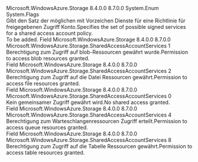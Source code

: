 <Type Name="SharedAccessAccountServices" FullName="Microsoft.WindowsAzure.Storage.SharedAccessAccountServices">
  <TypeSignature Language="C#" Value="public enum SharedAccessAccountServices" />
  <TypeSignature Language="ILAsm" Value=".class public auto ansi sealed SharedAccessAccountServices extends System.Enum" />
  <TypeSignature Language="DocId" Value="T:Microsoft.WindowsAzure.Storage.SharedAccessAccountServices" />
  <TypeSignature Language="VB.NET" Value="Public Enum SharedAccessAccountServices" />
  <TypeSignature Language="F#" Value="type SharedAccessAccountServices = " />
  <AssemblyInfo>
    <AssemblyName>Microsoft.WindowsAzure.Storage</AssemblyName>
    <AssemblyVersion>8.4.0.0</AssemblyVersion>
    <AssemblyVersion>8.7.0.0</AssemblyVersion>
  </AssemblyInfo>
  <Base>
    <BaseTypeName>System.Enum</BaseTypeName>
  </Base>
  <Attributes>
    <Attribute>
      <AttributeName>System.Flags</AttributeName>
    </Attribute>
  </Attributes>
  <Docs>
    <summary>
            <span data-ttu-id="95bd8-101">Gibt den Satz der möglichen mit Vorzeichen Dienste für eine Richtlinie für freigegebenen Zugriff Konto.</span><span class="sxs-lookup"><span data-stu-id="95bd8-101">Specifies the set of possible signed services for a shared access account policy.</span></span>
            </summary>
    <remarks>To be added.</remarks>
  </Docs>
  <Members>
    <Member MemberName="Blob">
      <MemberSignature Language="C#" Value="Blob" />
      <MemberSignature Language="ILAsm" Value=".field public static literal valuetype Microsoft.WindowsAzure.Storage.SharedAccessAccountServices Blob = int32(1)" />
      <MemberSignature Language="DocId" Value="F:Microsoft.WindowsAzure.Storage.SharedAccessAccountServices.Blob" />
      <MemberSignature Language="VB.NET" Value="Blob" />
      <MemberSignature Language="F#" Value="Blob = 1" Usage="Microsoft.WindowsAzure.Storage.SharedAccessAccountServices.Blob" />
      <MemberType>Field</MemberType>
      <AssemblyInfo>
        <AssemblyName>Microsoft.WindowsAzure.Storage</AssemblyName>
        <AssemblyVersion>8.4.0.0</AssemblyVersion>
        <AssemblyVersion>8.7.0.0</AssemblyVersion>
      </AssemblyInfo>
      <ReturnValue>
        <ReturnType>Microsoft.WindowsAzure.Storage.SharedAccessAccountServices</ReturnType>
      </ReturnValue>
      <MemberValue>1</MemberValue>
      <Docs>
        <summary>
            <span data-ttu-id="95bd8-102">Berechtigung zum Zugriff auf blob-Ressourcen gewährt wurde.</span><span class="sxs-lookup"><span data-stu-id="95bd8-102">Permission to access blob resources granted.</span></span>
            </summary>
      </Docs>
    </Member>
    <Member MemberName="File">
      <MemberSignature Language="C#" Value="File" />
      <MemberSignature Language="ILAsm" Value=".field public static literal valuetype Microsoft.WindowsAzure.Storage.SharedAccessAccountServices File = int32(2)" />
      <MemberSignature Language="DocId" Value="F:Microsoft.WindowsAzure.Storage.SharedAccessAccountServices.File" />
      <MemberSignature Language="VB.NET" Value="File" />
      <MemberSignature Language="F#" Value="File = 2" Usage="Microsoft.WindowsAzure.Storage.SharedAccessAccountServices.File" />
      <MemberType>Field</MemberType>
      <AssemblyInfo>
        <AssemblyName>Microsoft.WindowsAzure.Storage</AssemblyName>
        <AssemblyVersion>8.4.0.0</AssemblyVersion>
        <AssemblyVersion>8.7.0.0</AssemblyVersion>
      </AssemblyInfo>
      <ReturnValue>
        <ReturnType>Microsoft.WindowsAzure.Storage.SharedAccessAccountServices</ReturnType>
      </ReturnValue>
      <MemberValue>2</MemberValue>
      <Docs>
        <summary>
            <span data-ttu-id="95bd8-103">Berechtigung zum Zugriff auf die Datei Ressourcen gewährt.</span><span class="sxs-lookup"><span data-stu-id="95bd8-103">Permission to access file resources granted.</span></span>
            </summary>
      </Docs>
    </Member>
    <Member MemberName="None">
      <MemberSignature Language="C#" Value="None" />
      <MemberSignature Language="ILAsm" Value=".field public static literal valuetype Microsoft.WindowsAzure.Storage.SharedAccessAccountServices None = int32(0)" />
      <MemberSignature Language="DocId" Value="F:Microsoft.WindowsAzure.Storage.SharedAccessAccountServices.None" />
      <MemberSignature Language="VB.NET" Value="None" />
      <MemberSignature Language="F#" Value="None = 0" Usage="Microsoft.WindowsAzure.Storage.SharedAccessAccountServices.None" />
      <MemberType>Field</MemberType>
      <AssemblyInfo>
        <AssemblyName>Microsoft.WindowsAzure.Storage</AssemblyName>
        <AssemblyVersion>8.4.0.0</AssemblyVersion>
        <AssemblyVersion>8.7.0.0</AssemblyVersion>
      </AssemblyInfo>
      <ReturnValue>
        <ReturnType>Microsoft.WindowsAzure.Storage.SharedAccessAccountServices</ReturnType>
      </ReturnValue>
      <MemberValue>0</MemberValue>
      <Docs>
        <summary>
            <span data-ttu-id="95bd8-104">Kein gemeinsamer Zugriff gewährt wird.</span><span class="sxs-lookup"><span data-stu-id="95bd8-104">No shared access granted.</span></span>
            </summary>
      </Docs>
    </Member>
    <Member MemberName="Queue">
      <MemberSignature Language="C#" Value="Queue" />
      <MemberSignature Language="ILAsm" Value=".field public static literal valuetype Microsoft.WindowsAzure.Storage.SharedAccessAccountServices Queue = int32(4)" />
      <MemberSignature Language="DocId" Value="F:Microsoft.WindowsAzure.Storage.SharedAccessAccountServices.Queue" />
      <MemberSignature Language="VB.NET" Value="Queue" />
      <MemberSignature Language="F#" Value="Queue = 4" Usage="Microsoft.WindowsAzure.Storage.SharedAccessAccountServices.Queue" />
      <MemberType>Field</MemberType>
      <AssemblyInfo>
        <AssemblyName>Microsoft.WindowsAzure.Storage</AssemblyName>
        <AssemblyVersion>8.4.0.0</AssemblyVersion>
        <AssemblyVersion>8.7.0.0</AssemblyVersion>
      </AssemblyInfo>
      <ReturnValue>
        <ReturnType>Microsoft.WindowsAzure.Storage.SharedAccessAccountServices</ReturnType>
      </ReturnValue>
      <MemberValue>4</MemberValue>
      <Docs>
        <summary>
            <span data-ttu-id="95bd8-105">Berechtigung zum Warteschlangenressourcen Zugriff erteilt.</span><span class="sxs-lookup"><span data-stu-id="95bd8-105">Permission to access queue resources granted.</span></span>
            </summary>
      </Docs>
    </Member>
    <Member MemberName="Table">
      <MemberSignature Language="C#" Value="Table" />
      <MemberSignature Language="ILAsm" Value=".field public static literal valuetype Microsoft.WindowsAzure.Storage.SharedAccessAccountServices Table = int32(8)" />
      <MemberSignature Language="DocId" Value="F:Microsoft.WindowsAzure.Storage.SharedAccessAccountServices.Table" />
      <MemberSignature Language="VB.NET" Value="Table" />
      <MemberSignature Language="F#" Value="Table = 8" Usage="Microsoft.WindowsAzure.Storage.SharedAccessAccountServices.Table" />
      <MemberType>Field</MemberType>
      <AssemblyInfo>
        <AssemblyName>Microsoft.WindowsAzure.Storage</AssemblyName>
        <AssemblyVersion>8.4.0.0</AssemblyVersion>
        <AssemblyVersion>8.7.0.0</AssemblyVersion>
      </AssemblyInfo>
      <ReturnValue>
        <ReturnType>Microsoft.WindowsAzure.Storage.SharedAccessAccountServices</ReturnType>
      </ReturnValue>
      <MemberValue>8</MemberValue>
      <Docs>
        <summary>
            <span data-ttu-id="95bd8-106">Berechtigung zum Zugriff auf die Tabelle Ressourcen gewährt.</span><span class="sxs-lookup"><span data-stu-id="95bd8-106">Permission to access table resources granted.</span></span>
            </summary>
      </Docs>
    </Member>
  </Members>
</Type>